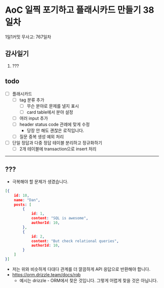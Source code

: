 # AoC 일찍 포기하고 플래시카드 만들기 38일차

1일1커밋 무사고: 767일차

## 감사일기

1. ???

## todo

- [ ] 플래시카드
  - [ ] tag 분류 추가
    - [ ] 무슨 분야로 문제를 낼지 표시
    - [ ] card table에서 분야 설정
  - [ ] 여러 input 추가 
  - [ ] header status code 관례에 맞게 수정
    - 당장 안 해도 괜찮은 로직입니다.
  - [ ] 질문 중복 생성 예외 처리
- [ ] 단일 정답과 다중 정답 테이블 분리하고 정규화하기
  - [ ] 2개 테이블에 transaction으로 insert 처리

---

## ???

- 극복해야 할 문제가 생겼습니다.

```json
[{
	id: 10,
	name: "Dan",
	posts: [
		{
			id: 1,
			content: "SQL is awesome",
			authorId: 10,
		},
		{
			id: 2,
			content: "But check relational queries",
			authorId: 10,
		}
	]
}]
```

- 저는 위와 비슷하게 다대다 관계를 더 깔끔하게 API 응답으로 반환해야 합니다.
- https://orm.drizzle.team/docs/rqb
  - 예시는 drizzle - ORM에서 찾은 것입니다. 그렇게 어렵게 찾을 것은 아닙니다.

